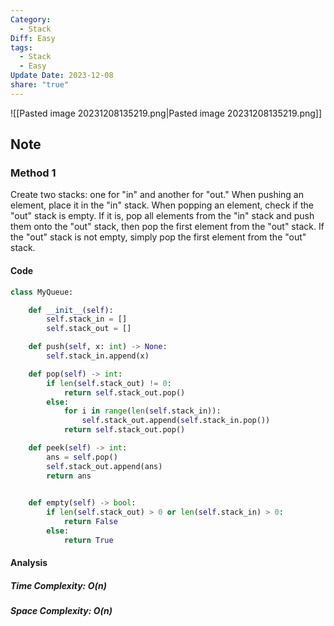 ```yaml
---
Category:
  - Stack
Diff: Easy
tags:
  - Stack
  - Easy
Update Date: 2023-12-08
share: "true"
---
```


![[Pasted image 20231208135219.png|Pasted image 20231208135219.png]]
## Note
### Method 1
Create two stacks: one for "in" and another for "out." When pushing an element, place it in the "in" stack. When popping an element, check if the "out" stack is empty. If it is, pop all elements from the "in" stack and push them onto the "out" stack, then pop the first element from the "out" stack. If the "out" stack is not empty, simply pop the first element from the "out" stack.
#### Code
```python
class MyQueue:

    def __init__(self):
        self.stack_in = []
        self.stack_out = []

    def push(self, x: int) -> None:
        self.stack_in.append(x)

    def pop(self) -> int:
        if len(self.stack_out) != 0:
            return self.stack_out.pop()
        else:
            for i in range(len(self.stack_in)):
                self.stack_out.append(self.stack_in.pop())
            return self.stack_out.pop()

    def peek(self) -> int:
        ans = self.pop()
        self.stack_out.append(ans)
        return ans
        

    def empty(self) -> bool:
        if len(self.stack_out) > 0 or len(self.stack_in) > 0:
            return False
        else:
            return True
```
#### Analysis
##### Time Complexity: $O(n)$
##### Space Complexity: $O(n)$

